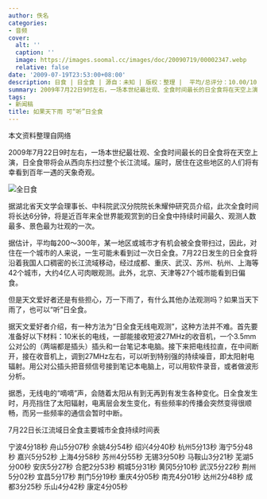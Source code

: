 ```yaml
---
author: 佚名
categories:
- 音频
cover:
  alt: ''
  caption: ''
  image: https://images.soomal.cc/images/doc/20090719/00002347.webp
  relative: false
date: '2009-07-19T23:53:00+08:00'
description: 日食 | 日全食 | 源自：未知 | 版权：整理 |  平均/总评分：10.00/10
summary: 2009年7月22日9时左右，一场本世纪最壮观、全食时间最长的日全食将在天空上演，日全食带将会从西向东扫过整个长江流域。届时，居住在这些地区的人们将有幸看到百年一遇的天象奇观。但是天文爱好者还是有些担心，万一下雨了，有什么其他办法观测吗？如果当天下雨了，也可以“听”日全食。
tags:
- 新闻稿
title: 如果天下雨 可“听”日全食
---
```


本文资料整理自网络



2009年7月22日9时左右，一场本世纪最壮观、全食时间最长的日全食将在天空上演，日全食带将会从西向东扫过整个长江流域。届时，居住在这些地区的人们将有幸看到百年一遇的天象奇观。



![全日食](https://images.soomal.cc/images/doc/20090719/00002347.webp)



据湖北省天文学会理事长、中科院武汉分院院长朱耀仲研究员介绍，此次全食时间将长达6分钟，将是近百年来全世界能观赏到的日全食中持续时间最久、观测人数最多、景色最为壮观的一次。



据估计，平均每200～300年，某一地区或城市才有机会被全食带扫过，因此，对住在一个城市的人来说，一生可能未看到过一次日全食。7月22日发生的日全食将沿着我国人口稠密的长江流域移动，经过成都、重庆、武汉、苏州、杭州、上海等42个城市，大约4亿人可肉眼观测。此外，北京、天津等27个城市能看到日偏食。



但是天文爱好者还是有些担心，万一下雨了，有什么其他办法观测吗？如果当天下雨了，也可以“听”日全食。



据天文爱好者介绍，有一种方法为“日全食无线电观测”，这种方法并不难。首先要准备好以下材料：10米长的电线，一部能接收短波27MHz的收音机，一个3.5mm公对公的（两端都是插头）插头和一台笔记本电脑。接下来把电线拉直，在中间断开，接在收音机上，调到27MHz左右，可以听到特别强的持续噪音，即太阳射电辐射。用公对公插头把音频信号接到笔记本电脑上，可以用软件录音，或者做波形分析。



据悉，无线电的“嘀嘀”声，会随着太阳从有到无再到有发生各种变化。日全食发生时，月亮挡住了太阳辐射，电离层会发生变化，有些频率的传播会突然变得很顺畅，而另一些频率的通信会暂时中断。



7月22日长江流域日全食主要城市全食持续时间表

宁波4分18秒
舟山5分07秒
余姚4分54秒
绍兴4分40秒
杭州5分13秒
海宁5分48秒
嘉兴5分52秒
上海4分58秒
苏州4分55秒
无锡3分50秒
马鞍山3分21秒
芜湖5分00秒
安庆5分27秒
合肥2分53秒
桐城5分31秒
黄冈5分10秒
武汉5分22秒
荆州5分02秒
宜昌5分17秒
荆门5分19秒
重庆4分05秒
南充4分01秒
达州2分48秒
成都3分25秒
乐山4分42秒
康定4分05秒
